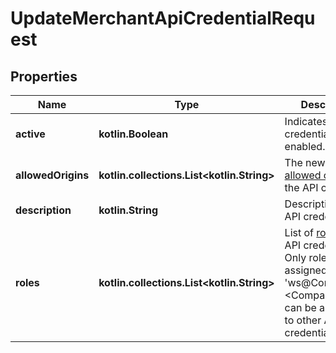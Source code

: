 
# UpdateMerchantApiCredentialRequest

## Properties
Name | Type | Description | Notes
------------ | ------------- | ------------- | -------------
**active** | **kotlin.Boolean** | Indicates if the API credential is enabled. |  [optional]
**allowedOrigins** | **kotlin.collections.List&lt;kotlin.String&gt;** | The new list of [allowed origins](https://docs.adyen.com/development-resources/client-side-authentication#allowed-origins) for the API credential. |  [optional]
**description** | **kotlin.String** | Description of the API credential. |  [optional]
**roles** | **kotlin.collections.List&lt;kotlin.String&gt;** | List of [roles](https://docs.adyen.com/development-resources/api-credentials#roles-1) for the API credential. Only roles assigned to &#39;ws@Company.&lt;CompanyName&gt;&#39; can be assigned to other API credentials. |  [optional]



